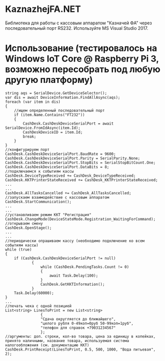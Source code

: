 # KaznazhejFA.NET
Библиотека для работы с кассовым аппаратом "Казначей ФА" через последовательный порт RS232. Используйте MS Visual Studio 2017.

# Использование (тестировалось на Windows IoT Core @ Raspberry Pi 3, возможно пересобрать под любую другую платформу)

	string aqs = SerialDevice.GetDeviceSelector();
	var dis = await DeviceInformation.FindAllAsync(aqs);
	foreach (var item in dis)
	{
		//ищем определенный последовательный порт
		if (item.Name.Contains("FT232"))
		{
			CashDesk.CashDeskDeviceSerialPort = await SerialDevice.FromIdAsync(item.Id);
			CashDeskDeviceID = item.Id;
			break;
		}
	}
	//конфигурируем порт
	CashDesk.CashDeskDeviceSerialPort.BaudRate = 9600;
    CashDesk.CashDeskDeviceSerialPort.Parity = SerialParity.None;
    CashDesk.CashDeskDeviceSerialPort.StopBits = SerialStopBitCount.One;
    CashDesk.CashDeskDeviceSerialPort.DataBits = 8;
	//подключаемся к событиям кассы
	CashDesk.DeviceTypeReceived += CashDesk_DeviceTypeReceived;
    CashDesk.KKTPrinterStateReceived += CashDesk_KKTPrinterStateReceived;
    ...
	...
    CashDesk.AllTasksCancelled += CashDesk_AllTasksCancelled;
	//запускаем взаимодействие с кассовым аппаратом
	CashDesk.StartCommunication();
	...
	...
	//устанавливаем режим ККТ "Регистрация"
	CashDesk.ChangeMode(DeviceStateMode.Registration_WaitingForCommand);
	//открываем смену
	CashDesk.OpenStage();
	...
	...
	//периодически опрашиваем кассу (необходимо подключение ко всем событиям кассы)
	while (true)
	{
		if (CashDesk.CashDeskDeviceSerialPort != null)
                {
                    while (CashDesk.PendingTasks.Count != 0)
                    {
                        await Task.Delay(100);
                    }
                    CashDesk.GetKKTInformation();
                }
		Task.Delay(60000);
	}
	...
	//печать чека с одной позицией
	List<string> LinesToPrint = new List<string>
                    {
                    "Сдача округляется до ближайшего",
                    "целого рубля 0-49коп=0руб 50-99коп=1руб",
                    "телефон для справок +79031234567"
                    };
	//аргументы: доп. строки, кол-во товара, цена за единицу в копейках, принято наличными, название товара, используемая система налогообложения (см. документацию ККТ)
	CashDesk.PrintReceipt(LinesToPrint, 0.5, 500, 1000, "Вода питьевая", 2);
